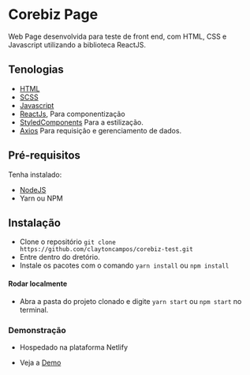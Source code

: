 # Corebiz Page

Web Page desenvolvida para teste de front end, com HTML, CSS e Javascript utilizando a biblioteca ReactJS.

## Tenologias

- [HTML](https://developer.mozilla.org/pt-BR/docs/Web/Guide/HTML/HTML5)
- [SCSS](https://sass-lang.com/)
- [Javascript](https://developer.mozilla.org/pt-BR/docs/Web/JavaScript)
- [ReactJs](https://pt-br.reactjs.org/), Para componentização
- [StyledComponents](https://styled-components.com/) Para a estilização.
- [Axios](https://axios-http.com/docs/intro) Para requisição e gerenciamento de dados.

## Pré-requisitos

Tenha instalado:

- [NodeJS](https://nodejs.org/en/download/)
- Yarn ou NPM

## Instalação

- Clone o repositório `git clone https://github.com/claytoncampos/corebiz-test.git`
- Entre dentro do dretório.
- Instale os pacotes com o comando `yarn install` ou `npm install`

#### Rodar localmente

- Abra a pasta do projeto clonado e digite `yarn start` ou `npm start` no terminal.

### Demonstração

- Hospedado na plataforma Netlify

- Veja a [Demo]("")
